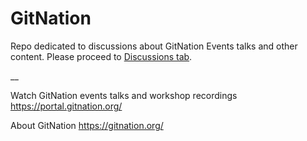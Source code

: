 # GitNation

Repo dedicated to discussions about GitNation Events talks and other content. Please proceed to [Discussions tab](https://github.com/GitNation/discussions/discussions).

__

Watch GitNation events talks and workshop recordings https://portal.gitnation.org/

About GitNation https://gitnation.org/
